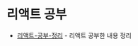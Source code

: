 # 리액트 공부
- [리액트-공부-정리](https://github.com/whitewise95/react-study/tree/main/./리액트-공부-정리) -  리액트 공부한 내용 정리
